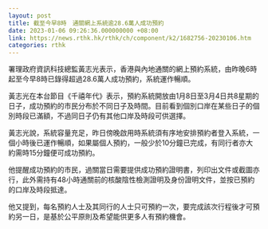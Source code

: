 ```yaml
---
layout: post
title: 截至今早8時　通關網上系統逾28.6萬人成功預約
date: 2023-01-06 09:26:36.000000000 +08:00
link: https://news.rthk.hk/rthk/ch/component/k2/1682756-20230106.htm
categories: rthk
---
```


署理政府資訊科技總監黃志光表示，香港與內地通關的網上預約系統，由昨晚6時起至今早8時已錄得超過28.6萬人成功預約，系統運作暢順。

黃志光在本台節目《千禧年代》表示，預約系統開放由1月8日至3月4日共8星期的日子，成功預約的市民分布於不同日子及時間。目前看到個別口岸在某些日子的個別時段已滿額，不過同日子仍有其他口岸及時段可供選擇。

黃志光說，系統容量充足，昨日傍晚啟用時系統須有序地安排預約者登入系統，一個小時後已運作暢順，如果屬個人預約，一般少於10分鐘已完成，有同行者亦大約需時15分鐘便可成功預約。

他提醒成功預約的市民，過關當日需要提供成功預約證明書，列印出文件或截圖亦行，此外需持有48小時通關前的核酸陰性檢測證明及身份證明文件，並按已預約的口岸及時段抵達。

他又提到，每名預約人士及其同行的人士只可預約一次，要完成該次行程後才可預約另一日，是基於公平原則及希望能供更多人有預約機會。

